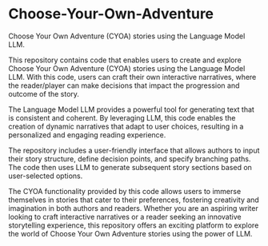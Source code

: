 # Choose-Your-Own-Adventure
Choose Your Own Adventure (CYOA) stories using the Language Model LLM.

This repository contains code that enables users to create and explore Choose Your Own Adventure (CYOA) stories using the Language Model LLM. With this code, users can craft their own interactive narratives, where the reader/player can make decisions that impact the progression and outcome of the story.

The Language Model LLM provides a powerful tool for generating text that is consistent and coherent. By leveraging LLM, this code enables the creation of dynamic narratives that adapt to user choices, resulting in a personalized and engaging reading experience.

The repository includes a user-friendly interface that allows authors to input their story structure, define decision points, and specify branching paths. The code then uses LLM to generate subsequent story sections based on user-selected options.

The CYOA functionality provided by this code allows users to immerse themselves in stories that cater to their preferences, fostering creativity and imagination in both authors and readers. Whether you are an aspiring writer looking to craft interactive narratives or a reader seeking an innovative storytelling experience, this repository offers an exciting platform to explore the world of Choose Your Own Adventure stories using the power of LLM.
